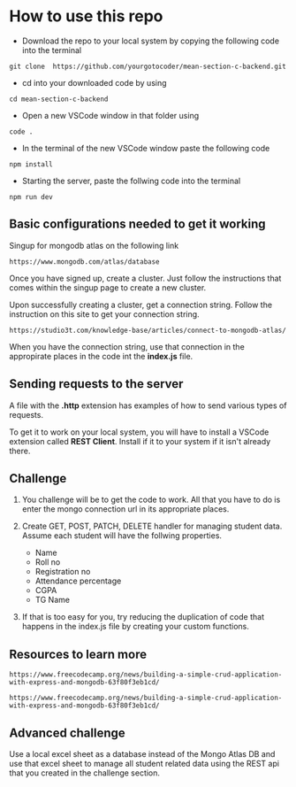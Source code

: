 # How to use this repo
- Download the repo to your local system by copying the following code into the terminal  &nbsp; 
``` 
git clone  https://github.com/yourgotocoder/mean-section-c-backend.git 
```
- cd into your downloaded code by using
```
cd mean-section-c-backend
```
- Open a new VSCode window in that folder using
```
code .
```
- In the terminal of the new VSCode window paste the following code
```
npm install
```
- Starting the server, paste the follwing code into the terminal
```
npm run dev
```

## Basic configurations needed to get it working
Singup for mongodb atlas on the following link
```
https://www.mongodb.com/atlas/database
```
Once you have signed up, create a cluster. Just follow the instructions that comes within the singup page to create a new cluster.

Upon successfully creating a cluster, get a connection string.
Follow the instruction on this site to get your connection string.
```
https://studio3t.com/knowledge-base/articles/connect-to-mongodb-atlas/
```

When you have the connection string, use that connection in the appropirate places in the code int the **index.js** file.

## Sending requests to the server

A file with the **.http** extension has examples of how to send various types of requests.

To get it to work on your local system, you will have to install
a VSCode extension called **REST Client**. Install if it to your system if it isn't already there.

## Challenge

1. You challenge will be to get the code to work. All that you have to do is enter the mongo connection url in its appropriate places.

2. Create GET, POST, PATCH, DELETE handler for managing student data. Assume each student will have the follwing properties.
    - Name
    - Roll no
    - Registration no
    - Attendance percentage
    - CGPA
    - TG Name

3. If that is too easy for you, try reducing the duplication of code that happens in the index.js file by creating your custom functions.

## Resources to learn more

```
https://www.freecodecamp.org/news/building-a-simple-crud-application-with-express-and-mongodb-63f80f3eb1cd/
```

```
https://www.freecodecamp.org/news/building-a-simple-crud-application-with-express-and-mongodb-63f80f3eb1cd/
```

## Advanced challenge

Use a local excel sheet as a database instead of the Mongo Atlas DB and use that excel sheet to manage all student related data using the REST api that you created in the challenge section.